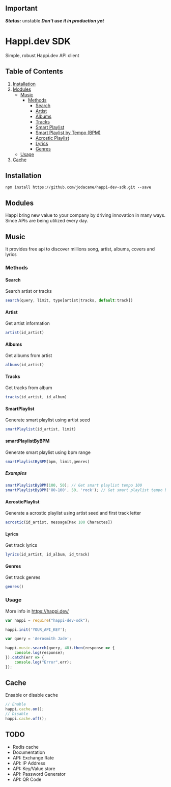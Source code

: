 ## Important
***Status:*** unstable
***Don't use it in production yet***

# Happi.dev SDK
Simple, robust Happi.dev API client


## Table of Contents
1. [Installation](#installation)
2. [Modules](#modules)
    * [Music](#music)
        * [Methods](#methods)
            * [Search](#search)
            * [Artist](#artist)
            * [Albums](#albums)
            * [Tracks](#tracks)
            * [Smart Playlist](#smartplaylist)
            * [Smart Playlist by Tempo (BPM)](#smartplaylistbpm)
            * [Acrostic Playlist](#acrosticplaylist)
            * [Lyrics](#lyrics)
            * [Genres](#genres)
    * [Usage](#usage)
4. [Cache](#cache)

## Installation
```bash
npm install https://github.com/jodacame/happi-dev-sdk.git --save
```


## Modules
Happi bring new value to your company by driving innovation in many ways. Since APIs are being utilized every day.

## Music
It provides free api to discover millions song, artist, albums, covers and lyrics

### Methods


#### Search
Search artist or tracks 
```javascript
search(query, limit, type[artist|tracks, default:track])
````
#### Artist
Get artist information
```javascript
artist(id_artist)
```
#### Albums
Get albums from artist 
```javascript
albums(id_artist)
```
#### Tracks
Get tracks from album 
```javascript
tracks(id_artist, id_album)
```
#### SmartPlaylist
Generate smart playlist using artist seed 
```javascript
smartPlaylist(id_artist, limit)
```
#### smartPlaylistByBPM
Generate smart playlist using bpm range
```javascript
smartPlaylistByBPM(bpm, limit,genres)
```
##### Examples
```javascript
smartPlaylistByBPM(100, 50); // Get smart playlist tempo 100
smartPlaylistByBPM('80-100', 50, 'rock'); // Get smart playlist tempo between 80 and 100 with rock genre
```
#### AcrosticPlaylist
Generate a acrostic playlist using artist seed and first track letter
```javascript
acrostic(id_artist, message[Max 100 Charactes])
```
#### Lyrics
Get track lyrics 
```javascript
lyrics(id_artist, id_album, id_track)
```
#### Genres
Get track genres 
```javascript
genres()
```
### Usage

More info in https://happi.dev/

```javascript
var happi = require("happi-dev-sdk");

happi.init('YOUR_API_KEY');

var query = 'Aerosmith Jade';

happi.music.search(query, 40).then(response => {
    console.log(response);
}).catch(err => {
    console.log("Error",err);
});
```

## Cache
Ensable or disable cache
```javascript
// Enable
happi.cache.on();
// Disable
happi.cache.off();
```


## TODO
* Redis cache
* Documentation
* API: Exchange Rate
* API: IP Address
* API: Key/Value store 
* API: Password Generator
* API: QR Code

